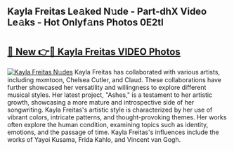 ## Kayla Freitas Le𝚊ked N𝚞de - Part-dhX Video Le𝚊ks - Hot Onlyf𝚊ns Photos 0E2tl

# <h2><a href="http://ab40166.deff.icu/?id=Kayla+Freitas">🔗 New 👉🔴 Kayla Freitas VIDEO Photos</a></h2>

[![Kayla Freitas N𝚞des](https://i.imgur.com/rIISA9y.gif)](http://ab40166.deff.icu/?id=Kayla+Freitas)
Kayla Freitas has collaborated with various artists, including mxmtoon, Chelsea Cutler, and Claud. These collaborations have further showcased her versatility and willingness to explore different musical styles. Her latest project, "Ashes," is a testament to her artistic growth, showcasing a more mature and introspective side of her songwriting. Kayla Freitas's artistic style is characterized by her use of vibrant colors, intricate patterns, and thought-provoking themes. Her works often explore the human condition, examining topics such as identity, emotions, and the passage of time. Kayla Freitas's influences include the works of Yayoi Kusama, Frida Kahlo, and Vincent van Gogh.
